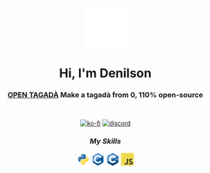 <div align="center">
  <img align="center" width="100px" src="./assets/white_logo.png">
  <h1>Hi, I'm Denilson</h1>
 <h3><strong><a href="https://github.com/denilson-projects/open-tagada">OPEN TAGADÀ</a></strong> Make a tagadà from 0, 110% open-source</h3>
  <br>

[![ko-fi](https://ko-fi.com/img/githubbutton_sm.svg)](https://ko-fi.com/K3K6ZARHD)
[![discord]()](https://discord.gg/mMTkY7ssZ2)
  
  <h3><i>My Skills</i></h3>
  <img align="center" width="30px" src="./assets/languages/python.svg">
  <img align="center" width="30px" src="./assets/languages/c.svg">
  <img align="center" width="30px" src="./assets/languages/c-plus-plus.svg">
  <img align="center" width="30px" src="./assets/languages/javascript.svg">
  <br>
</div>
